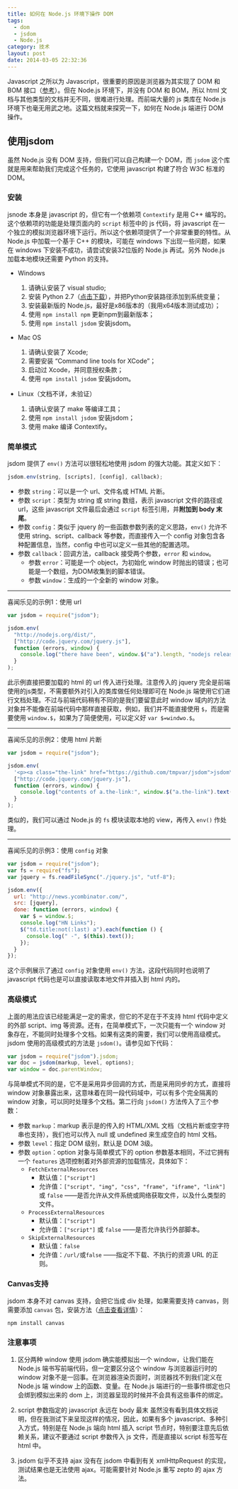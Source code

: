 ```yaml
---
title: 如何在 Node.js 环境下操作 DOM
tags:
  - dom
  - jsdom
  - Node.js
category: 技术
layout: post
date: 2014-03-05 22:32:36
---
```


Javascript 之所以为 Javascript，很重要的原因是浏览器为其实现了 DOM 和 BOM 接口（[参考](http://www.w3school.com.cn/js/pro_js_implement.asp)）。但在 Node.js 环境下，并没有 DOM 和 BOM，所以 html 文档与其他类型的文档并无不同，很难进行处理。而前端大量的 js 类库在 Node.js 环境下也毫无用武之地。这篇文档就来探究一下，如何在 Node.js 端进行 DOM 操作。

## 使用jsdom

虽然 Node.js 没有 DOM 支持，但我们可以自己构建一个 DOM，而 `jsdom` 这个库就是用来帮助我们完成这个任务的，它使用 javascript 构建了符合 W3C 标准的 DOM。

### 安装

jsnode 本身是 javascript 的，但它有一个依赖项 `Contextify` 是用 C++ 编写的。这个依赖项的功能是处理页面内的 `script` 标签中的 js 代码，将 javascript 在一个独立的模拟浏览器环境下运行。所以这个依赖项提供了一个非常重要的特性。从 Node.js 中加载一个基于 C++ 的模块，可能在 windows 下出现一些问题，如果在 windows 下安装不成功，请尝试安装32位版的 Node.js 再试。另外 Node.js 加载本地模块还需要 Python 的支持。

* Windows
    1.  请确认安装了 visual studio;
    2.  安装 Python 2.7（[点击下载](http://www.python.org/download/)），并把Python安装路径添加到系统变量；
    3.  安装最新版的 Node.js，最好是x86版本的（我用x64版本测试成功）；
    4.  使用 `npm install npm` 更新npm到最新版本；
    5.  使用 `npm install jsdom` 安装jsdom。

* Mac OS
    1.  请确认安装了 Xcode;
    2.  需要安装 “Command line tools for XCode”；
    3.  启动过 Xcode，并同意授权条款；
    4.  使用 `npm install jsdom` 安装jsdom。

* Linux（文档不详，未验证）
    1.  请确认安装了 make 等编译工具；
    2.  使用 `npm install jsdom` 安装jsdom；
    3.  使用 make 编译 Contextify。

### 简单模式

jsdom 提供了 `env()` 方法可以很轻松地使用 jsdom 的强大功能。其定义如下：

```js
jsdom.env(string, [scripts], [config], callback);
```

* 参数 `string`：可以是一个 url、文件名或 HTML 片断。
* 参数 `script`：类型为 string 或 string 数组，表示 javascript 文件的路径或 url，这些 javascript 文件最后会通过 `script` 标签引用，并**附加到 body 末尾**。
* 参数 `config`：类似于 jquery 的一些函数参数列表的定义思路，`env()` 允许不使用 string、script、callback 等参数，而直接传入一个 config 对象包含各种配置信息，当然，config 中也可以定义一些其他的配置选项。
* 参数 `callback`：回调方法，callback 接受两个参数，`error` 和 `window`。
    * 参数 `error`：可能是一个 object，为初始化 window 时抛出的错误；也可能是一个数组，为DOM收集到的脚本错误。
    * 参数 `window`：生成的一个全新的 window 对象。

***

喜闻乐见的示例1：使用 url

```js
var jsdom = require("jsdom");

jsdom.env(
  "http://nodejs.org/dist/",
  ["http://code.jquery.com/jquery.js"],
  function (errors, window) {
    console.log("there have been", window.$("a").length, "nodejs releases!");
  }
);
```

此示例直接把要加载的 html 的 url 传入进行处理。注意传入的 jquery 完全是前端使用的js类型，不需要额外对引入的类库做任何处理即可在 Node.js 端使用它们进行文档处理。不过与前端代码稍有不同的是我们要留意此时 window 域内的方法对象并不能像在前端代码中那样直接获取，例如，我们并不能直接使用 `$`，而是需要使用 `window.$`，如果为了简便使用，可以定义好 `var $=windwo.$`。

***

喜闻乐见的示例2：使用 html 片断

```js
var jsdom = require("jsdom");

jsdom.env(
  '<p><a class="the-link" href="https://github.com/tmpvar/jsdom">jsdom\'s Homepage</a></p>',
  ["http://code.jquery.com/jquery.js"],
  function (errors, window) {
    console.log("contents of a.the-link:", window.$("a.the-link").text());
  }
);
```

类似的，我们可以通过 Node.js 的 `fs` 模块读取本地的 view，再传入 `env()` 作处理。

***

喜闻乐见的示例3：使用 `config` 对象

```js
var jsdom = require("jsdom");
var fs = require("fs");
var jquery = fs.readFileSync("./jquery.js", "utf-8");

jsdom.env({
  url: "http://news.ycombinator.com/",
  src: [jquery],
  done: function (errors, window) {
    var $ = window.$;
    console.log("HN Links");
    $("td.title:not(:last) a").each(function () {
      console.log(" -", $(this).text());
    });
  }
});
```

这个示例展示了通过 `config` 对象使用 `env()` 方法，这段代码同时也说明了 javascript 代码也是可以直接读取本地文件并插入到 html 内的。

### 高级模式

上面的用法应该已经能满足一定的需求，但它的不足在于不支持 html 代码中定义的外部 script、img 等资源。还有，在简单模式下，一次只能有一个 window 对象存在，不能同时处理多个文档。如果有这类的需要，我们可以使用高级模式。jsdom 使用的高级模式的方法是 `jsdom()`。请参见如下代码：

```js
var jsdom = require("jsdom").jsdom;
var doc = jsdom(markup, level, options);
var window = doc.parentWindow;
```

与简单模式不同的是，它不是采用异步回调的方式，而是采用同步的方式，直接将 window 对象暴露出来，这意味着在同一段代码域中，可以有多个完全隔离的 window 对象，可以同时处理多个文档。第二行向 `jsdom()` 方法传入了三个参数：

* 参数 `markup`：markup 表示是的传入的 HTML/XML 文档（文档片断或空字符串也支持），我们也可以传入 null 或 undefined 来生成空白的 html 文档。
* 参数 `level`：指定 DOM 级别，默认是 DOM 3级。
* 参数 `option`：option 对象与简单模式下的 option 参数基本相同，不过它拥有一个 `features` 选项控制着对外部资源的加载情况，具体如下：
    * `FetchExternalResources`
        * 默认值：`["script"]`
        * 允许值：`["script", "img", "css", "frame", "iframe", "link"]` 或 `false`
        ——是否允许从文件系统或网络获取文件，以及什么类型的文件。
    * `ProcessExternalResources`
        * 默认值：`["script"]`
        * 允许值：`["script"]` 或 `false`
        ——是否允许执行外部脚本。
    * `SkipExternalResources`
        * 默认值：`false`
        * 允许值：`/url/`或`false`
        ——指定不下载、不执行的资源 URL 的正则。

### Canvas支持

jsdom 本身不对 canvas 支持，会把它当成 div 处理，如果需要支持 canvas，则需要添加 `canvas` 包，安装方法（[点击查看详情](https://www.npmjs.org/package/canvas)）：

```bash
npm install canvas
```

### 注意事项

1. 区分两种 window
    使用 jsdom 确实能模拟出一个 window，让我们能在 Node.js 端书写前端代码，但一定要区分这个 window 与浏览器运行时的 window 对象不是一回事。在浏览器渲染页面时，浏览器找不到我们定义在 Node.js 端 window 上的函数、变量。在 Node.js 端进行的一些事件绑定也只会绑到模拟出来的 dom 上，浏览器呈现的时候并不会具有这些事件的绑定。

2. script 参数指定的 javascript 永远在 body 最末
    虽然没有看到具体文档说明，但在我测试下来呈现这样的情况，因此，如果有多个 javascript、多种引入方式，特别是在 Node.js 端向 html 插入 script 节点时，特别要注意先后依赖关系，建议不要通过 script 参数传入 js 文件，而是直接以 script 标签写在 html 中。

3. jsdom 似乎不支持 ajax
    没有在 jsdom 中看到有关 xmlHttpRequest 的实现，测试结果也是无法使用 ajax。可能需要针对 Node.js 重写 zepto 的 ajax 方法。
